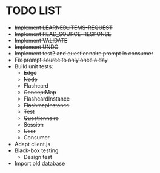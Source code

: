 # TODO LIST

* ~~Implement LEARNED_ITEMS-REQUEST~~
* ~~Implement READ_SOURCE-RESPONSE~~
* ~~Implement VALIDATE~~
* ~~Implement UNDO~~
* ~~Implement test2 and questionnaire prompt in consumer~~
* ~~Fix prompt source to only once a day~~
* Build unit tests:
  * ~~Edge~~
  * ~~Node~~
  * ~~Flashcard~~
  * ~~ConceptMap~~
  * ~~FlashcardInstance~~
  * ~~FlashmapInstance~~
  * ~~Test~~
  * ~~Questionnaire~~
  * ~~Session~~
  * ~~User~~
  * Consumer
* Adapt client.js
* Black-box testing
  * Design test
* Import old database
